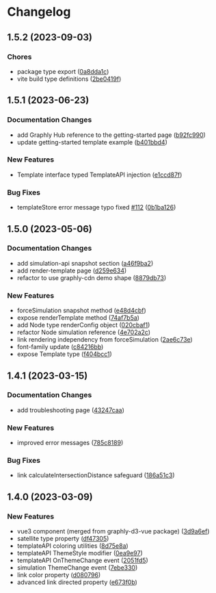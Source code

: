 # Changelog

## 1.5.2 (2023-09-03)

### Chores

-   package type export ([0a8dda1c](https://github.com/LiveReader/graphly-d3/commit/0a8dda1cc37fdc4dcd9b00ce04d8025af4b5b8de))
-   vite build type definitions ([2be0419f](https://github.com/LiveReader/graphly-d3/commit/2be0419f0ece68f0b599e07fe0658c9f0835587e))

## 1.5.1 (2023-06-23)

### Documentation Changes

-   add Graphly Hub reference to the getting-started page ([b92fc990](https://github.com/LiveReader/graphly-d3/commit/b92fc99035edab9aec0125f1c762cda9502118e3))
-   update getting-started template example ([b401bbd4](https://github.com/LiveReader/graphly-d3/commit/b401bbd42f48c3880c674cdc16673db5dc10da48))

### New Features

-   Template interface typed TemplateAPI injection ([e1ccd87f](https://github.com/LiveReader/graphly-d3/commit/e1ccd87f9cb6b2f2c8dca137ef2f086ec2169fed))

### Bug Fixes

-   templateStore error message typo fixed [#112](https://github.com/LiveReader/graphly-d3/pull/112) ([0b1ba126](https://github.com/LiveReader/graphly-d3/commit/0b1ba12659ef2cbea8e8a9f1631da6975664a54d))

## 1.5.0 (2023-05-06)

### Documentation Changes

-   add simulation-api snapshot section ([a46f9ba2](https://github.com/LiveReader/graphly-d3/commit/a46f9ba262adade540a6d1891e97ea6ac6f73d9d))
-   add render-template page ([d259e634](https://github.com/LiveReader/graphly-d3/commit/d259e634ade412989ffc225e992b08686eff94a2))
-   refactor to use graphly-cdn demo shape ([8879db73](https://github.com/LiveReader/graphly-d3/commit/8879db73e536f9936679bf70370aac5164b4e604))

### New Features

-   forceSimulation snapshot method ([e48d4cbf](https://github.com/LiveReader/graphly-d3/commit/e48d4cbfa082587d0e7f9c52f99bdf1a14720435))
-   expose renderTemplate method ([74af7b5a](https://github.com/LiveReader/graphly-d3/commit/74af7b5aac8a9eaca7304beb5411562cc373131c))
-   add Node type renderConfig object ([020cbaf1](https://github.com/LiveReader/graphly-d3/commit/020cbaf15644beb3fc1973cd40c83861eb083e00))
-   refactor Node simulation reference ([4e702a2c](https://github.com/LiveReader/graphly-d3/commit/4e702a2ce77368b6e36aaf7c4b44f17a9297cc6a))
-   link rendering independency from forceSimulation ([2ae6c73e](https://github.com/LiveReader/graphly-d3/commit/2ae6c73ee8fce500027f19c7a07ab89de7008676))
-   font-family update ([c84216bb](https://github.com/LiveReader/graphly-d3/commit/c84216bb77c018bd1f9594b34a3bf02d3e293d92))
-   expose Template type ([f404bcc1](https://github.com/LiveReader/graphly-d3/commit/f404bcc1f96ea9982722b9f17ffa60d136ee1065))

## 1.4.1 (2023-03-15)

### Documentation Changes

-   add troubleshooting page ([43247caa](https://github.com/LiveReader/graphly-d3/commit/43247caa70267d83a192b99e459c63b483f3a452))

### New Features

-   improved error messages ([785c8189](https://github.com/LiveReader/graphly-d3/commit/785c81895c1a28f3274fe00135137e67dba29c8d))

### Bug Fixes

-   link calculateIntersectionDistance safeguard ([186a51c3](https://github.com/LiveReader/graphly-d3/commit/186a51c3aa3834ed3ef54b4b59bd5298fd8e8f97))

## 1.4.0 (2023-03-09)

### New Features

-   vue3 component (merged from graphly-d3-vue package) ([3d9a6ef](https://github.com/LiveReader/graphly-d3/commit/3d9a6efef0db6e058d66cf2022a142d80a202a09))
-   satellite type property ([df47305](https://github.com/LiveReader/graphly-d3/commit/df473053bf56a1aba16db50c9fa0ba0253e80c4f))
-   templateAPI coloring utilities ([8d75e8a](https://github.com/LiveReader/graphly-d3/commit/8d75e8a7e67120db2a9668b44916184a07df17e1))
-   templateAPI ThemeStyle modifier ([0ea9e97](https://github.com/LiveReader/graphly-d3/commit/0ea9e97dcac9f6ae01b3299ddbffd9f9ca21e4cc))
-   templateAPI OnThemeChange event ([2051fd5](https://github.com/LiveReader/graphly-d3/commit/2051fd580aa168a95e2be0f6ab52aee474232ee8))
-   simulation ThemeChange event ([7ebe330](https://github.com/LiveReader/graphly-d3/commit/7ebe33051e9fefcec8aac3a43f36a9e6fe5d8ce0))
-   link color property ([d080796](https://github.com/LiveReader/graphly-d3/commit/d080796fcc72a2a8a067a1b3336d0e8696ac2ce8))
-   advanced link directed property ([e673f0b](https://github.com/LiveReader/graphly-d3/commit/e673f0bf7027a69ad4755acd8c43f4430575fd45))

